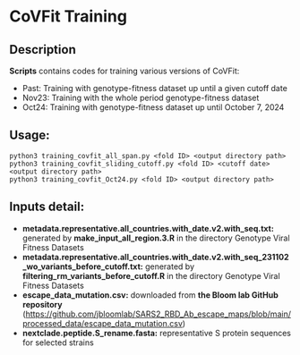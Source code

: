 # CoVFit Training
## Description
**Scripts** contains codes for training various versions of CoVFit:
- Past: Training with genotype-fitness dataset up until a given cutoff date
- Nov23: Training with the whole period genotype-fitness dataset
- Oct24: Training with genotype-fitness dataset up until October 7, 2024




## Usage:
```
python3 training_covfit_all_span.py <fold ID> <output directory path>
python3 training_covfit_sliding_cutoff.py <fold ID> <cutoff date> <output directory path>
python3 training_covfit_Oct24.py <fold ID> <output directory path>
```

## Inputs detail:
- **metadata.representative.all_countries.with_date.v2.with_seq.txt:** generated by **make_input_all_region.3.R** in the directory Genotype Viral Fitness Datasets
- **metadata.representative.all_countries.with_date.v2.with_seq_231102_wo_variants_before_cutoff.txt:** generated by **filtering_rm_variants_before_cutoff.R** in the directory Genotype Viral Fitness Datasets
- **escape_data_mutation.csv:** downloaded from **the Bloom lab GitHub repository** (https://github.com/jbloomlab/SARS2_RBD_Ab_escape_maps/blob/main/processed_data/escape_data_mutation.csv)
- **nextclade.peptide.S_rename.fasta:** representative S protein sequences for selected strains


